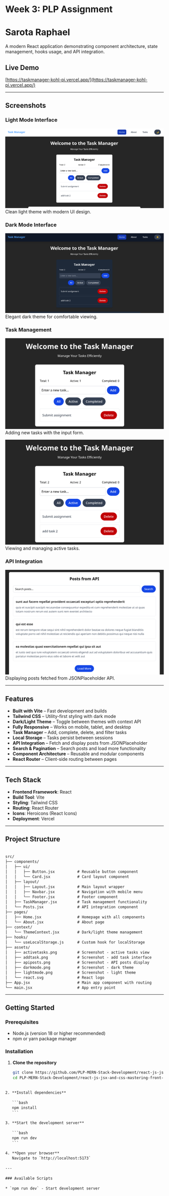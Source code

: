 
# Week 3: PLP Assignment
# Sarota Raphael

A modern React application demonstrating component architecture, state management, hooks usage, and API integration.

##  Live Demo

[https://taskmanager-kohl-pi.vercel.app/](https://taskmanager-kohl-pi.vercel.app/)

---

##  Screenshots

###  Light Mode Interface
![Light Mode](./src/assets/lightmode.png)
Clean light theme with modern UI design.

###  Dark Mode Interface
![Dark Mode](./src/assets/darkmode.png)
Elegant dark theme for comfortable viewing.

###  Task Management
![Add Task](./src/assets/addtask.png)
Adding new tasks with the input form.

![Active Tasks](./src/assets/activetasks.png)
Viewing and managing active tasks.

###  API Integration
![API Posts](./src/assets/apiposts.png)
Displaying posts fetched from JSONPlaceholder API.

---

##  Features

-  **Built with Vite** – Fast development and builds  
-  **Tailwind CSS** – Utility-first styling with dark mode  
-  **Dark/Light Theme** – Toggle between themes with context API  
-  **Fully Responsive** – Works on mobile, tablet, and desktop  
-  **Task Manager** – Add, complete, delete, and filter tasks  
-  **Local Storage** – Tasks persist between sessions  
-  **API Integration** – Fetch and display posts from JSONPlaceholder  
-  **Search & Pagination** – Search posts and load more functionality  
-  **Component Architecture** – Reusable and modular components  
-  **React Router** – Client-side routing between pages  

---

## Tech Stack

- **Frontend Framework**: React 
- **Build Tool**: Vite  
- **Styling**: Tailwind CSS  
- **Routing**: React Router  
- **Icons**: Heroicons (React Icons)  
- **Deployment**: Vercel 
---

##  Project Structure

```

src/
├── components/
│   ├── ui/
│   │   ├── Button.jsx          # Reusable button component
│   │   └── Card.jsx            # Card layout component
│   ├── layout/
│   │   ├── Layout.jsx          # Main layout wrapper
│   │   ├── Navbar.jsx          # Navigation with mobile menu
│   │   └── Footer.jsx          # Footer component
│   ├── TaskManager.jsx         # Task management functionality
│   └── Posts.jsx               # API integration component
├── pages/
│   ├── Home.jsx                # Homepage with all components
│   └── About.jsx               # About page
├── context/
│   └── ThemeContext.jsx        # Dark/light theme management
├── hooks/
│   └── useLocalStorage.js      # Custom hook for localStorage
├── assets/
│   ├── activetasks.png         # Screenshot - active tasks view
│   ├── addtask.png             # Screenshot - add task interface
│   ├── apiposts.png            # Screenshot - API posts display
│   ├── darkmode.png            # Screenshot - dark theme
│   ├── lightmode.png           # Screenshot - light theme
│   └── react.svg               # React logo
├── App.jsx                     # Main app component with routing
└── main.jsx                    # App entry point

````

---

##  Getting Started

### Prerequisites

- Node.js (version 18 or higher recommended)
- npm or yarn package manager

### Installation

1. **Clone the repository**
   ```bash
   git clone https://github.com/PLP-MERN-Stack-Development/react-js-jsx-and-css-mastering-front-end-development-Topher254.git
   cd PLP-MERN-Stack-Development/react-js-jsx-and-css-mastering-front-end-development-Topher254
````

2. **Install dependencies**

   ```bash
   npm install
   ```

3. **Start the development server**

   ```bash
   npm run dev
   ```

4. **Open your browser**
   Navigate to `http://localhost:5173`

---

### Available Scripts

* `npm run dev` - Start development server
